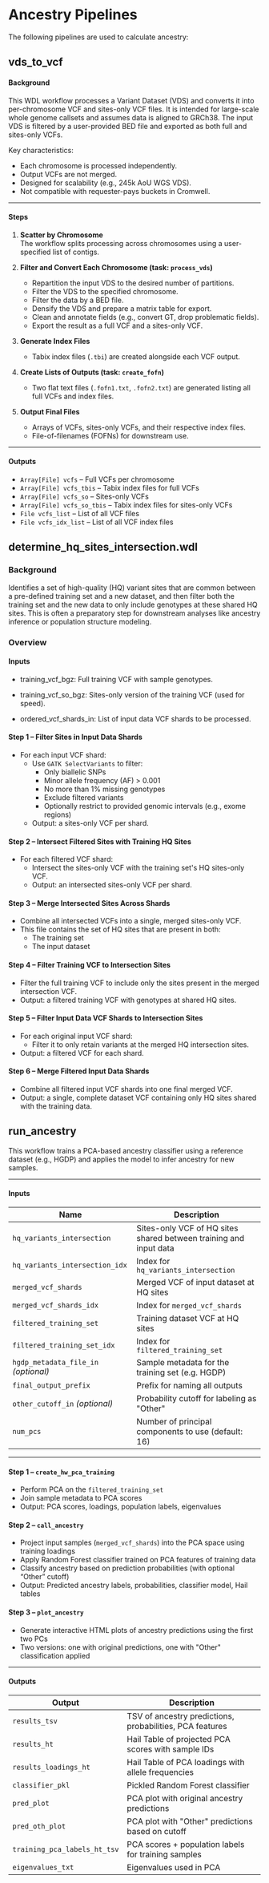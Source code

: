 # Ancestry Pipelines
The following pipelines are used to calculate ancestry:

## vds_to_vcf
#### **Background**

This WDL workflow processes a Variant Dataset (VDS) and converts it into per-chromosome VCF and sites-only VCF files. It is intended for large-scale whole genome callsets and assumes data is aligned to GRCh38. The input VDS is filtered by a user-provided BED file and exported as both full and sites-only VCFs. 

Key characteristics:
- Each chromosome is processed independently.
- Output VCFs are not merged.
- Designed for scalability (e.g., 245k AoU WGS VDS).
- Not compatible with requester-pays buckets in Cromwell.

---

#### **Steps**

1. **Scatter by Chromosome**  
   The workflow splits processing across chromosomes using a user-specified list of contigs.

2. **Filter and Convert Each Chromosome (task: `process_vds`)**
   - Repartition the input VDS to the desired number of partitions.
   - Filter the VDS to the specified chromosome.
   - Filter the data by a BED file.
   - Densify the VDS and prepare a matrix table for export.
   - Clean and annotate fields (e.g., convert GT, drop problematic fields).
   - Export the result as a full VCF and a sites-only VCF.

3. **Generate Index Files**
   - Tabix index files (`.tbi`) are created alongside each VCF output.

4. **Create Lists of Outputs (task: `create_fofn`)**
   - Two flat text files (`.fofn1.txt`, `.fofn2.txt`) are generated listing all full VCFs and index files.

5. **Output Final Files**
   - Arrays of VCFs, sites-only VCFs, and their respective index files.
   - File-of-filenames (FOFNs) for downstream use.

---

#### **Outputs**

- `Array[File] vcfs` – Full VCFs per chromosome  
- `Array[File] vcfs_tbis` – Tabix index files for full VCFs  
- `Array[File] vcfs_so` – Sites-only VCFs  
- `Array[File] vcfs_so_tbis` – Tabix index files for sites-only VCFs  
- `File vcfs_list` – List of all VCF files  
- `File vcfs_idx_list` – List of all VCF index files  

## determine_hq_sites_intersection.wdl

### Background
Identifies a set of high-quality (HQ) variant sites that are common between a pre-defined training set and a new dataset, and then filter both the training set and the new data to only include genotypes at these shared HQ sites. This is often a preparatory step for downstream analyses like ancestry inference or population structure modeling.

### Overview
#### Inputs

* training_vcf_bgz: Full training VCF with sample genotypes.

* training_vcf_so_bgz: Sites-only version of the training VCF (used for speed).

* ordered_vcf_shards_in: List of input data VCF shards to be processed.

#### Step 1 – Filter Sites in Input Data Shards
- For each input VCF shard:
  - Use `GATK SelectVariants` to filter:
    - Only biallelic SNPs
    - Minor allele frequency (AF) > 0.001
    - No more than 1% missing genotypes
    - Exclude filtered variants
    - Optionally restrict to provided genomic intervals (e.g., exome regions)
  - Output: a sites-only VCF per shard.

#### Step 2 – Intersect Filtered Sites with Training HQ Sites
- For each filtered VCF shard:
  - Intersect the sites-only VCF with the training set's HQ sites-only VCF.
  - Output: an intersected sites-only VCF per shard.

#### Step 3 – Merge Intersected Sites Across Shards
- Combine all intersected VCFs into a single, merged sites-only VCF.
- This file contains the set of HQ sites that are present in both:
  - The training set
  - The input dataset

#### Step 4 – Filter Training VCF to Intersection Sites
- Filter the full training VCF to include only the sites present in the merged intersection VCF.
- Output: a filtered training VCF with genotypes at shared HQ sites.

#### Step 5 – Filter Input Data VCF Shards to Intersection Sites
- For each original input VCF shard:
  - Filter it to only retain variants at the merged HQ intersection sites.
- Output: a filtered VCF for each shard.

#### Step 6 – Merge Filtered Input Data Shards
- Combine all filtered input VCF shards into one final merged VCF.
- Output: a single, complete dataset VCF containing only HQ sites shared with the training data.

## run_ancestry
This workflow trains a PCA-based ancestry classifier using a reference dataset (e.g., HGDP) and applies the model to infer ancestry for new samples.

---

#### Inputs

| Name | Description |
|------|-------------|
| `hq_variants_intersection` | Sites-only VCF of HQ sites shared between training and input data |
| `hq_variants_intersection_idx` | Index for `hq_variants_intersection` |
| `merged_vcf_shards` | Merged VCF of input dataset at HQ sites |
| `merged_vcf_shards_idx` | Index for `merged_vcf_shards` |
| `filtered_training_set` | Training dataset VCF at HQ sites |
| `filtered_training_set_idx` | Index for `filtered_training_set` |
| `hgdp_metadata_file_in` *(optional)* | Sample metadata for the training set (e.g. HGDP) |
| `final_output_prefix` | Prefix for naming all outputs |
| `other_cutoff_in` *(optional)* | Probability cutoff for labeling as "Other" |
| `num_pcs` | Number of principal components to use (default: 16) |

---

#### Step 1 – `create_hw_pca_training`
- Perform PCA on the `filtered_training_set`
- Join sample metadata to PCA scores
- Output: PCA scores, loadings, population labels, eigenvalues

#### Step 2 – `call_ancestry`
- Project input samples (`merged_vcf_shards`) into the PCA space using training loadings
- Apply Random Forest classifier trained on PCA features of training data
- Classify ancestry based on prediction probabilities (with optional “Other” cutoff)
- Output: Predicted ancestry labels, probabilities, classifier model, Hail tables

#### Step 3 – `plot_ancestry`
- Generate interactive HTML plots of ancestry predictions using the first two PCs
- Two versions: one with original predictions, one with "Other" classification applied

---

#### Outputs

| Output | Description |
|--------|-------------|
| `results_tsv` | TSV of ancestry predictions, probabilities, PCA features |
| `results_ht` | Hail Table of projected PCA scores with sample IDs |
| `results_loadings_ht` | Hail Table of PCA loadings with allele frequencies |
| `classifier_pkl` | Pickled Random Forest classifier |
| `pred_plot` | PCA plot with original ancestry predictions |
| `pred_oth_plot` | PCA plot with "Other" predictions based on cutoff |
| `training_pca_labels_ht_tsv` | PCA scores + population labels for training samples |
| `eigenvalues_txt` | Eigenvalues used in PCA |